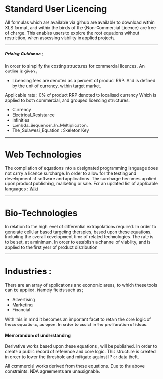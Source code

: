 # Standard User Licencing

All formulas which are available via github are available to download within XLS format, and within the binds of the {Non-Commercial Licence} are free of charge. 
This enables users to explore the root equations without restriction, when assessing viability in applied projects. 

---

##### Pricing Guidance ;

In order to simplify the costing structures for commercial licences. An outline is given ; 

* Licensing fees are denoted as a percent of product RRP. And is defined by the unit of currency, within target market.

Applicable rate : 0% of product RRP denoted to localised currency
Which is applied to both commercial, and grouped licencing structures.

* Currency
* Electrical_Resistance
* Infinities
* Lambda_Sequencer_In_Multiplication.
* The_Sulawesi_Equation : Skeleton Key


---

# Web Technologies

The compilation of equations into a designated programming language does not carry a licence surcharge. In order to allow for the testing and development of software and applications. The surcharge becomes applied upon product publishing, marketing or sale. For an updated list of applicable languages : [Wiki](https://en.wikipedia.org/wiki/List_of_programming_languages)

---

# Bio-Technologies

In relation to the high level of differential extrapolations required. In order to generate cellular based targeting therapies, based upon these equations. Including the overall development time of related technologies. The rate is to be set, at a minimum. In order to establish a channel of viability, and is applied to the first year of product distribution. 

---

# Industries :

There are an array of applications and economic areas, to which these tools can be applied. Namely fields such as ; 

* Advertising
* Marketing 
* Financial

With this in mind it becomes an important facet to retain the core logic of these equations, as open. In order to assist in the proliferation of ideas. 
#### Memorandum of understanding
Derivative works based upon these equations , will be published. In order to create a public record of reference and core logic. This structure is created in order to lower the threshold and mitigate against IP or data theft. 

All commercial works derived from these equations. Due to the above constraints. NDA agreements are unassignable.
